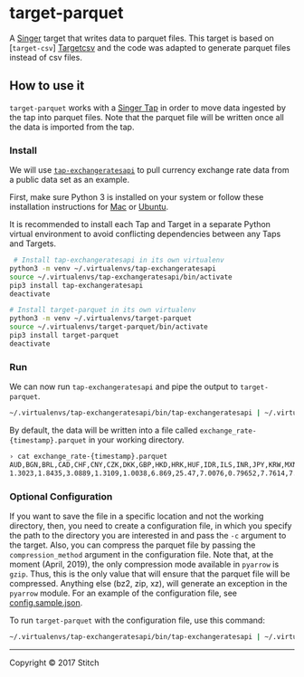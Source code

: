 # target-parquet

A [Singer](https://singer.io) target that writes data to parquet files. This target is based on [`target-csv`] [Targetcsv] and the code was adapted to generate parquet files instead of csv files.

## How to use it

`target-parquet` works with a [Singer Tap] in order to move data ingested by the tap into parquet files. 
Note that the parquet file will be written once all the data is imported from the tap.

### Install 

We will use [`tap-exchangeratesapi`][Exchangeratesapi] to pull currency exchange rate data from a public data set as an example.

First, make sure Python 3 is installed on your system or follow these installation instructions for [Mac] or [Ubuntu].

It is recommended to install each Tap and Target in a separate Python virtual environment to avoid conflicting dependencies between any Taps and Targets.

```bash
 # Install tap-exchangeratesapi in its own virtualenv
python3 -m venv ~/.virtualenvs/tap-exchangeratesapi
source ~/.virtualenvs/tap-exchangeratesapi/bin/activate
pip3 install tap-exchangeratesapi
deactivate

# Install target-parquet in its own virtualenv
python3 -m venv ~/.virtualenvs/target-parquet
source ~/.virtualenvs/target-parquet/bin/activate
pip3 install target-parquet
deactivate
```

### Run

We can now run `tap-exchangeratesapi` and pipe the output to `target-parquet`.

```bash
~/.virtualenvs/tap-exchangeratesapi/bin/tap-exchangeratesapi | ~/.virtualenvs/target-parquet/bin/target-parquet
```

By default, the data will be written into a file called `exchange_rate-{timestamp}.parquet` in your working directory.

```bash
› cat exchange_rate-{timestamp}.parquet
AUD,BGN,BRL,CAD,CHF,CNY,CZK,DKK,GBP,HKD,HRK,HUF,IDR,ILS,INR,JPY,KRW,MXN,MYR,NOK,NZD,PHP,PLN,RON,RUB,SEK,SGD,THB,TRY,ZAR,EUR,USD,date
1.3023,1.8435,3.0889,1.3109,1.0038,6.869,25.47,7.0076,0.79652,7.7614,7.0011,290.88,13317.0,3.6988,66.608,112.21,1129.4,19.694,4.4405,8.3292,1.3867,50.198,4.0632,4.2577,58.105,8.9724,1.4037,34.882,3.581,12.915,0.9426,1.0,2017-02-24T00:00:00Z
```

### Optional Configuration

If you want to save the file in a specific location and not the working directory, then, you need to create a configuration file, in which you specify the path to the directory you are interested in and pass the `-c` argument to the target. 
Also, you can compress the parquet file by passing the `compression_method` argument in the configuration file. Note that, at the moment (April, 2019), the only compression mode available in `pyarrow` is `gzip`.  Thus, this is the only value that will ensure that the parquet file will be compressed. Anything else (bz2, zip, xz), will generate an exception in the `pyarrow` module.
For an example of the configuration file, see [config.sample.json](config.sample.json).

To run `target-parquet` with the configuration file, use this command:

```bash
~/.virtualenvs/tap-exchangeratesapi/bin/tap-exchangeratesapi | ~/.virtualenvs/target-parquet/bin/target-parquet -c config.json
```

---

Copyright &copy; 2017 Stitch

[Singer Tap]: https://singer.io
[Targetcsv]: https://github.com/singer-io/target-csv
[Exchangeratesapi]: https://github.com/singer-io/tap-exchangeratesapi
[Mac]: http://docs.python-guide.org/en/latest/starting/install3/osx/
[Ubuntu]: https://www.digitalocean.com/community/tutorials/how-to-install-python-3-and-set-up-a-local-programming-environment-on-ubuntu-16-04